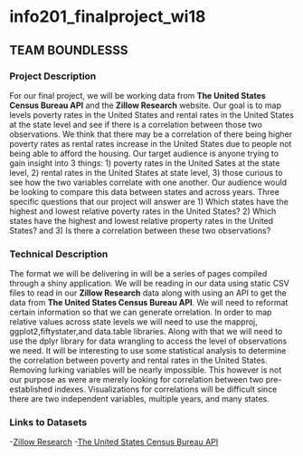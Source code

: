 # info201_finalproject_wi18

## TEAM BOUNDLESSS

### Project Description

For our final project, we will be working data from **The United States Census Bureau API** and the **Zillow Research** website. Our goal is to map levels poverty rates in the United States and rental rates in the United States at the state level and see if there is a correlation between those two observations. We think that there may be a correlation of there being higher poverty rates as rental rates increase in the United States due to people not being able to afford the housing. Our target audience is anyone trying to gain insight into 3 things: 1) poverty rates in the United Sates at the state level, 2) rental rates in the United States at state level, 3) those curious to see how the two variables correlate with one another. Our audience would be looking to compare this data between states and across years. Three specific questions that our project will answer are 1) Which states have the highest and lowest relative poverty rates in the United States? 2) Which states have the highest and lowest relative property rates in the United States? and 3) Is there a correlation between these two observations?

### Technical Description 

The format we will be delivering in will be a series of pages compiled through a shiny application. We will be reading in our data using static CSV files to read in our **Zillow Research** data along with using an API to get the data from **The United States Census Bureau API**. We will need to reformat certain information so that we can generate orrelation. In order to map relative values across state levels we will need to use the mapproj, ggplot2,fiftystater,and data.table libraries. Along with that we will need to use the dplyr library for data wrangling to access the level of observations we need. It will be interesting to use some statistical analysis to determine the correlation between poverty and rental rates in the United States. Removing lurking variables will be nearly impossible. This however is not our purpose as were are merely looking for correlation between two pre-established indexes. Visualizations for correlations will be difficult since there are two independent variables, multiple years, and many states.

### Links to Datasets

-[Zillow Research](https://www.zillow.com/research/data/)
-[The United States Census Bureau API](https://www.census.gov/data/developers/data-sets/Poverty-Statistics.html)